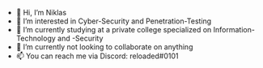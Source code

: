 - 👋 Hi, I’m Niklas
- 👀 I’m interested in Cyber-Security and Penetration-Testing
- 🌱 I’m currently studying at a private college specialized on Information-Technology and -Security
- 💞️ I’m currently not looking to collaborate on anything
- 📫 You can reach me via Discord: reloaded#0101

<!---
notReloaded/notReloaded is a ✨ special ✨ repository because its `README.md` (this file) appears on your GitHub profile.
You can click the Preview link to take a look at your changes.
--->
